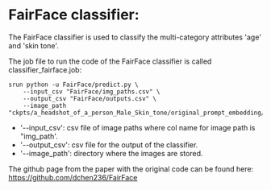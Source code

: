 # FairFace classifier:
The FairFace classifier is used to classify the multi-category attributes 'age' and 'skin tone'.

The job file to run the code of the FairFace classifier is called classifier_fairface.job:
```
srun python -u FairFace/predict.py \
    --input_csv "FairFace/img_paths.csv" \
    --output_csv "FairFace/outputs.csv" \
    --image_path "ckpts/a_headshot_of_a_person_Male_Skin_tone/original_prompt_embedding/sample_results"
```
- '--input_csv': csv file of image paths where col name for image path is "img_path'.
- '--output_csv': csv file for the output of the classifier.
- '--image_path': directory where the images are stored.

The github page from the paper with the original code can be found here: https://github.com/dchen236/FairFace
